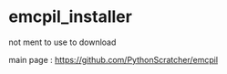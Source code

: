 # emcpil_installer

not ment to use to download 

main page : https://github.com/PythonScratcher/emcpil
